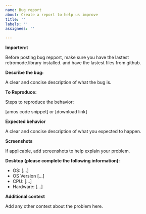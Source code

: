 ```yaml
---
name: Bug report
about: Create a report to help us improve
title: ''
labels: ''
assignees: ''

---
```


**Importen:t**

Before posting bug repport, make sure you have the lastest retromode.library installed.
and have the lastest files from github.

**Describe the bug:**

A clear and concise description of what the bug is.

**To Reproduce:**

Steps to reproduce the behavior:

[amos code snippet] or [download link]

**Expected behavior**

A clear and concise description of what you expected to happen.

**Screenshots**

If applicable, add screenshots to help explain your problem.

**Desktop (please complete the following information):**

 - OS: [...]
 - OS Version [...]
 - CPU: [...]
 - Hardware: [...]
 
**Additional context**

Add any other context about the problem here.
